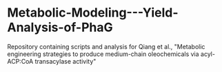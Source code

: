 # Metabolic-Modeling---Yield-Analysis-of-PhaG
Repository containing scripts and analysis for Qiang et al., "Metabolic engineering strategies to produce medium-chain oleochemicals via acyl-ACP:CoA transacylase activity"
